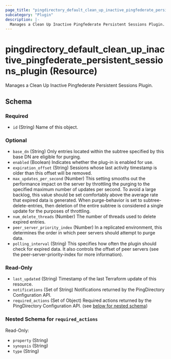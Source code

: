 ```yaml
---
page_title: "pingdirectory_default_clean_up_inactive_pingfederate_persistent_sessions_plugin Resource - terraform-provider-pingdirectory"
subcategory: "Plugin"
description: |-
  Manages a Clean Up Inactive Pingfederate Persistent Sessions Plugin.
---
```


# pingdirectory_default_clean_up_inactive_pingfederate_persistent_sessions_plugin (Resource)

Manages a Clean Up Inactive Pingfederate Persistent Sessions Plugin.



<!-- schema generated by tfplugindocs -->
## Schema

### Required

- `id` (String) Name of this object.

### Optional

- `base_dn` (String) Only entries located within the subtree specified by this base DN are eligible for purging.
- `enabled` (Boolean) Indicates whether the plug-in is enabled for use.
- `expiration_offset` (String) Sessions whose last activity timestamp is older than this offset will be removed.
- `max_updates_per_second` (Number) This setting smooths out the performance impact on the server by throttling the purging to the specified maximum number of updates per second. To avoid a large backlog, this value should be set comfortably above the average rate that expired data is generated. When purge-behavior is set to subtree-delete-entries, then deletion of the entire subtree is considered a single update for the purposes of throttling.
- `num_delete_threads` (Number) The number of threads used to delete expired entries.
- `peer_server_priority_index` (Number) In a replicated environment, this determines the order in which peer servers should attempt to purge data.
- `polling_interval` (String) This specifies how often the plugin should check for expired data. It also controls the offset of peer servers (see the peer-server-priority-index for more information).

### Read-Only

- `last_updated` (String) Timestamp of the last Terraform update of this resource.
- `notifications` (Set of String) Notifications returned by the PingDirectory Configuration API.
- `required_actions` (Set of Object) Required actions returned by the PingDirectory Configuration API. (see [below for nested schema](#nestedatt--required_actions))

<a id="nestedatt--required_actions"></a>
### Nested Schema for `required_actions`

Read-Only:

- `property` (String)
- `synopsis` (String)
- `type` (String)



